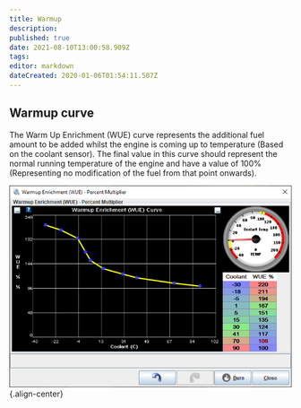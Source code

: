 ```yaml
---
title: Warmup
description: 
published: true
date: 2021-08-10T13:00:58.909Z
tags: 
editor: markdown
dateCreated: 2020-01-06T01:54:11.507Z
---
```



## Warmup curve
The Warm Up Enrichment (WUE) curve represents the additional fuel amount to be added whilst the engine is coming up to temperature (Based on the coolant sensor). The final value in this curve should represent the normal running temperature of the engine and have a value of 100% (Representing no modification of the fuel from that point onwards).

![warmup_new.png](/warmup_new.png){.align-center}
